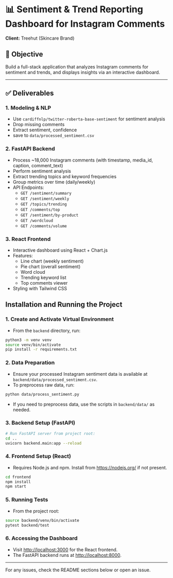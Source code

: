 # 📊 Sentiment & Trend Reporting Dashboard for Instagram Comments

**Client:** Treehut (Skincare Brand)

## 🎯 Objective

Build a full-stack application that analyzes Instagram comments for sentiment and trends, and displays insights via an interactive dashboard.

---

## ✅ Deliverables

### 1. Modeling & NLP
- Use `cardiffnlp/twitter-roberta-base-sentiment` for  sentiment analysis
- Drop missing comments
- Extract sentiment, confidence
- save to `data/processed_sentiment.csv`

### 2. FastAPI Backend
- Process ~18,000 Instagram comments (with timestamp, media_id, caption, comment_text)
- Perform sentiment analysis
- Extract trending topics and keyword frequencies
- Group metrics over time (daily/weekly)
- API Endpoints:
    - `GET /sentiment/summary`
    - `GET /sentiment/weekly`
    - `GET /topics/trending`
    - `GET /comments/top`
    - `GET /sentiment/by-product`
    - `GET /wordcloud`
    - `GET /comments/volume`

### 3. React Frontend
- Interactive dashboard using React + Chart.js
- Features:
    - Line chart (weekly sentiment)
    - Pie chart (overall sentiment)
    - Word cloud
    - Trending keyword list
    - Top comments viewer
- Styling with Tailwind CSS

## Installation and Running the Project

### 1. Create and Activate Virtual Environment
- From the `backend` directory, run:
```sh
python3 -m venv venv
source venv/bin/activate
pip install -r requirements.txt
```

### 2. Data Preparation
- Ensure your processed Instagram sentiment data is available at `backend/data/processed_sentiment.csv`.
- To preprocess raw data, run:
```sh
python data/process_sentiment.py
```
- If you need to preprocess data, use the scripts in `backend/data/` as needed.

### 3. Backend Setup (FastAPI)
```sh
# Run FastAPI server from project root:
cd ..
uvicorn backend.main:app --reload
```

### 4. Frontend Setup (React)
- Requires Node.js and npm. Install from https://nodejs.org/ if not present.
```sh
cd frontend
npm install
npm start
```

### 5. Running Tests
- From the project root:
```sh
source backend/venv/bin/activate
pytest backend/test
```

### 6. Accessing the Dashboard
- Visit [http://localhost:3000](http://localhost:3000) for the React frontend.
- The FastAPI backend runs at [http://localhost:8000](http://localhost:8000).

---

For any issues, check the README sections below or open an issue.
